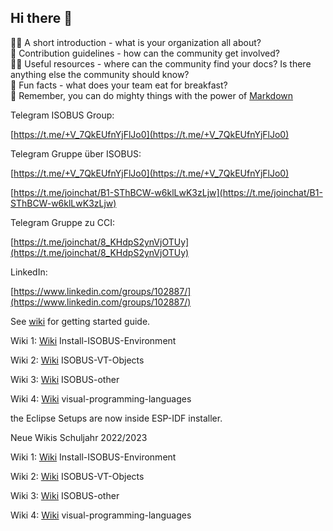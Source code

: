 ## Hi there 👋

🙋‍♀️ A short introduction - what is your organization all about?  
🌈 Contribution guidelines - how can the community get involved?  
👩‍💻 Useful resources - where can the community find your docs? Is there anything else the community should know?  
🍿 Fun facts - what does your team eat for breakfast?  
🧙 Remember, you can do mighty things with the power of [Markdown](https://docs.github.com/github/writing-on-github/getting-started-with-writing-and-formatting-on-github/basic-writing-and-formatting-syntax)

Telegram ISOBUS Group:

[https://t.me/+V_7QkEUfnYjFlJo0](https://t.me/+V_7QkEUfnYjFlJo0)

Telegram Gruppe über ISOBUS:

[https://t.me/+V_7QkEUfnYjFlJo0](https://t.me/+V_7QkEUfnYjFlJo0)

[https://t.me/joinchat/B1-SThBCW-w6klLwK3zLjw](https://t.me/joinchat/B1-SThBCW-w6klLwK3zLjw)

Telegram Gruppe zu CCI:

[https://t.me/joinchat/8_KHdpS2ynVjOTUy](https://t.me/joinchat/8_KHdpS2ynVjOTUy)

LinkedIn:

[https://www.linkedin.com/groups/102887/](https://www.linkedin.com/groups/102887/)

See [wiki](https://github.com/Meisterschulen-am-Ostbahnhof-Munchen/Install-ISOBUS-Environment/wiki) for getting started guide.

Wiki 1: [Wiki](https://github.com/Meisterschulen-am-Ostbahnhof-Munchen/Install-ISOBUS-Environment/wiki) Install-ISOBUS-Environment

Wiki 2: [Wiki](https://github.com/Meisterschulen-am-Ostbahnhof-Munchen/ISOBUS-VT-Objects/wiki) ISOBUS-VT-Objects

Wiki 3: [Wiki](https://github.com/Meisterschulen-am-Ostbahnhof-Munchen/ISOBUS-other/wiki) ISOBUS-other

Wiki 4: [Wiki](https://github.com/Meisterschulen-am-Ostbahnhof-Munchen/visual-programming-languages/wiki) visual-programming-languages

the Eclipse Setups are now inside ESP-IDF installer.

Neue Wikis Schuljahr 2022/2023

Wiki 1: [Wiki](https://install-isobus-environment-docs.readthedocs.io/en/latest/) Install-ISOBUS-Environment

Wiki 2: [Wiki](https://isobus-vt-objects-docs.readthedocs.io/en/latest/) ISOBUS-VT-Objects

Wiki 3: [Wiki](https://isobus-other-docs.readthedocs.io/en/latest/) ISOBUS-other

Wiki 4: [Wiki](https://visual-programming-languages-docs.readthedocs.io/de/latest/) visual-programming-languages
